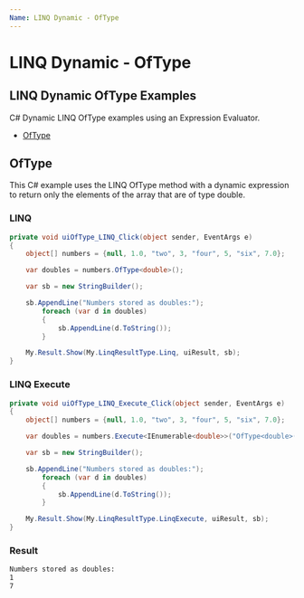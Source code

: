 ```yaml
---
Name: LINQ Dynamic - OfType
---
```


# LINQ Dynamic - OfType

## LINQ Dynamic OfType Examples
C# Dynamic LINQ OfType examples using an Expression Evaluator.

- [OfType](#oftype)

## OfType
This C# example uses the LINQ OfType method with a dynamic expression to return only the elements of the array that are of type double.

### LINQ
```csharp
private void uiOfType_LINQ_Click(object sender, EventArgs e)
{
	object[] numbers = {null, 1.0, "two", 3, "four", 5, "six", 7.0};

	var doubles = numbers.OfType<double>();

	var sb = new StringBuilder();

	sb.AppendLine("Numbers stored as doubles:");
		foreach (var d in doubles)
		{
			sb.AppendLine(d.ToString());
		}

	My.Result.Show(My.LinqResultType.Linq, uiResult, sb);
}
```

### LINQ Execute
```csharp
private void uiOfType_LINQ_Execute_Click(object sender, EventArgs e)
{
	object[] numbers = {null, 1.0, "two", 3, "four", 5, "six", 7.0};

	var doubles = numbers.Execute<IEnumerable<double>>("OfType<double>()");

	var sb = new StringBuilder();

	sb.AppendLine("Numbers stored as doubles:");
		foreach (var d in doubles)
		{
			sb.AppendLine(d.ToString());
		}

	My.Result.Show(My.LinqResultType.LinqExecute, uiResult, sb);
}
```

### Result
```txt
Numbers stored as doubles:
1
7
```
